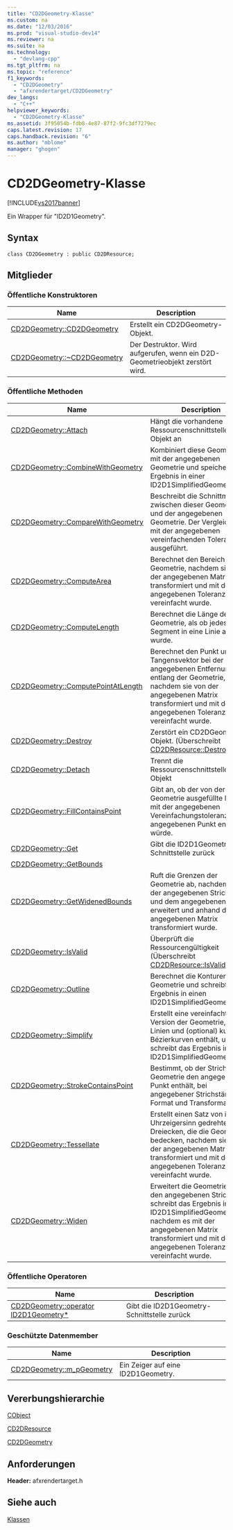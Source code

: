 ```yaml
---
title: "CD2DGeometry-Klasse"
ms.custom: na
ms.date: "12/03/2016"
ms.prod: "visual-studio-dev14"
ms.reviewer: na
ms.suite: na
ms.technology: 
  - "devlang-cpp"
ms.tgt_pltfrm: na
ms.topic: "reference"
f1_keywords: 
  - "CD2DGeometry"
  - "afxrendertarget/CD2DGeometry"
dev_langs: 
  - "C++"
helpviewer_keywords: 
  - "CD2DGeometry-Klasse"
ms.assetid: 3f95054b-fdb8-4e87-87f2-9fc3df7279ec
caps.latest.revision: 17
caps.handback.revision: "6"
ms.author: "mblome"
manager: "ghogen"
---
```

# CD2DGeometry-Klasse
[!INCLUDE[vs2017banner](../../assembler/inline/includes/vs2017banner.md)]

Ein Wrapper für "ID2D1Geometry".  
  
## Syntax  
  
```  
class CD2DGeometry : public CD2DResource;  
```  
  
## Mitglieder  
  
### Öffentliche Konstruktoren  
  
|Name|Description|  
|----------|-----------------|  
|[CD2DGeometry::CD2DGeometry](../Topic/CD2DGeometry::CD2DGeometry.md)|Erstellt ein CD2DGeometry\-Objekt.|  
|[CD2DGeometry::~CD2DGeometry](../Topic/CD2DGeometry::~CD2DGeometry.md)|Der Destruktor.  Wird aufgerufen, wenn ein D2D\-Geometrieobjekt zerstört wird.|  
  
### Öffentliche Methoden  
  
|Name|Description|  
|----------|-----------------|  
|[CD2DGeometry::Attach](../Topic/CD2DGeometry::Attach.md)|Hängt die vorhandene Ressourcenschnittstelle an das Objekt an|  
|[CD2DGeometry::CombineWithGeometry](../Topic/CD2DGeometry::CombineWithGeometry.md)|Kombiniert diese Geometrie mit der angegebenen Geometrie und speichert das Ergebnis in einer ID2D1SimplifiedGeometrySink.|  
|[CD2DGeometry::CompareWithGeometry](../Topic/CD2DGeometry::CompareWithGeometry.md)|Beschreibt die Schnittmenge zwischen dieser Geometrie und der angegebenen Geometrie.  Der Vergleich wird mit der angegebenen vereinfachenden Toleranz ausgeführt.|  
|[CD2DGeometry::ComputeArea](../Topic/CD2DGeometry::ComputeArea.md)|Berechnet den Bereich der Geometrie, nachdem sie von der angegebenen Matrix transformiert und mit der angegebenen Toleranz vereinfacht wurde.|  
|[CD2DGeometry::ComputeLength](../Topic/CD2DGeometry::ComputeLength.md)|Berechnet die Länge der Geometrie, als ob jedes Segment in eine Linie abgerollt wurde.|  
|[CD2DGeometry::ComputePointAtLength](../Topic/CD2DGeometry::ComputePointAtLength.md)|Berechnet den Punkt und Tangensvektor bei der angegebenen Entfernung entlang der Geometrie, nachdem sie von der angegebenen Matrix transformiert und mit der angegebenen Toleranz vereinfacht wurde.|  
|[CD2DGeometry::Destroy](../Topic/CD2DGeometry::Destroy.md)|Zerstört ein CD2DGeometry\-Objekt.  \(Überschreibt [CD2DResource::Destroy](../Topic/CD2DResource::Destroy.md).\)|  
|[CD2DGeometry::Detach](../Topic/CD2DGeometry::Detach.md)|Trennt die Ressourcenschnittstelle vom Objekt|  
|[CD2DGeometry::FillContainsPoint](../Topic/CD2DGeometry::FillContainsPoint.md)|Gibt an, ob der von der Geometrie ausgefüllte Bereich mit der angegebenen Vereinfachungstoleranz den angegebenen Punkt enthalten würde.|  
|[CD2DGeometry::Get](../Topic/CD2DGeometry::Get.md)|Gibt die ID2D1Geometry\-Schnittstelle zurück|  
|[CD2DGeometry::GetBounds](../Topic/CD2DGeometry::GetBounds.md)||  
|[CD2DGeometry::GetWidenedBounds](../Topic/CD2DGeometry::GetWidenedBounds.md)|Ruft die Grenzen der Geometrie ab, nachdem sie mit der angegebenen Strichbreite und dem angegebenen Stil erweitert und anhand der angegebenen Matrix transformiert wurde.|  
|[CD2DGeometry::IsValid](../Topic/CD2DGeometry::IsValid.md)|Überprüft die Ressourcengültigkeit \(Überschreibt [CD2DResource::IsValid](../Topic/CD2DResource::IsValid.md).\)|  
|[CD2DGeometry::Outline](../Topic/CD2DGeometry::Outline.md)|Berechnet die Konturen der Geometrie und schreibt das Ergebnis in einen ID2D1SimplifiedGeometrySink.|  
|[CD2DGeometry::Simplify](../Topic/CD2DGeometry::Simplify.md)|Erstellt eine vereinfachte Version der Geometrie, die nur Linien und \(optional\) kubische Bézierkurven enthält, und schreibt das Ergebnis in eine ID2D1SimplifiedGeometrySink.|  
|[CD2DGeometry::StrokeContainsPoint](../Topic/CD2DGeometry::StrokeContainsPoint.md)|Bestimmt, ob der Strich der Geometrie den angegebenen Punkt enthält, bei angegebener Strichstärke, Format und Transformation.|  
|[CD2DGeometry::Tessellate](../Topic/CD2DGeometry::Tessellate.md)|Erstellt einen Satz von im Uhrzeigersinn gedrehten Dreiecken, die die Geometrie bedecken, nachdem sie mit der angegebenen Matrix transformiert und mit der angegebenen Toleranz vereinfacht wurde.|  
|[CD2DGeometry::Widen](../Topic/CD2DGeometry::Widen.md)|Erweitert die Geometrie um den angegebenen Strich und schreibt das Ergebnis in eine ID2D1SimplifiedGeometrySink, nachdem es mit der angegebenen Matrix transformiert und mit der angegebenen Toleranz vereinfacht wurde.|  
  
### Öffentliche Operatoren  
  
|Name|Description|  
|----------|-----------------|  
|[CD2DGeometry::operator ID2D1Geometry\*](../Topic/CD2DGeometry::operator%20ID2D1Geometry*.md)|Gibt die ID2D1Geometry\-Schnittstelle zurück|  
  
### Geschützte Datenmember  
  
|Name|Description|  
|----------|-----------------|  
|[CD2DGeometry::m\_pGeometry](../Topic/CD2DGeometry::m_pGeometry.md)|Ein Zeiger auf eine ID2D1Geometry.|  
  
## Vererbungshierarchie  
 [CObject](../../mfc/reference/cobject-class.md)  
  
 [CD2DResource](../../mfc/reference/cd2dresource-class.md)  
  
 [CD2DGeometry](../../mfc/reference/cd2dgeometry-class.md)  
  
## Anforderungen  
 **Header:** afxrendertarget.h  
  
## Siehe auch  
 [Klassen](../../mfc/reference/mfc-classes.md)